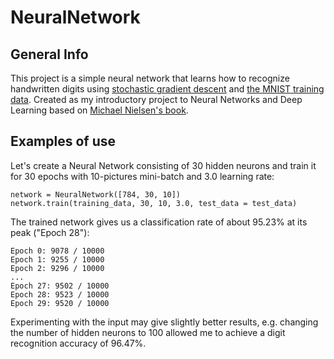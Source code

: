 # NeuralNetwork
## General Info
This project is a simple neural network that learns how to recognize handwritten digits using [stochastic gradient descent](https://en.wikipedia.org/wiki/Stochastic_gradient_descent) and [the MNIST training data](http://yann.lecun.com/exdb/mnist/). Created as my introductory project to Neural Networks and Deep Learning based on [Michael Nielsen's book](http://neuralnetworksanddeeplearning.com/index.html).
## Examples of use
Let's create a Neural Network consisting of 30 hidden neurons and train it for 30 epochs with 10-pictures mini-batch and 3.0 learning rate:
```
network = NeuralNetwork([784, 30, 10])
network.train(training_data, 30, 10, 3.0, test_data = test_data)
```
The trained network gives us a classification rate of about 95.23% at its peak ("Epoch 28"):
```
Epoch 0: 9078 / 10000
Epoch 1: 9255 / 10000
Epoch 2: 9296 / 10000
...
Epoch 27: 9502 / 10000
Epoch 28: 9523 / 10000
Epoch 29: 9520 / 10000
```
Experimenting with the input may give slightly better results, e.g. changing the number of hidden neurons to 100 allowed me to achieve a digit recognition accuracy of 96.47%.